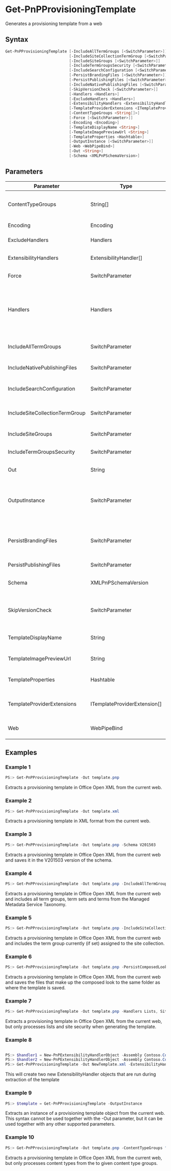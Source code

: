 # Get-PnPProvisioningTemplate
Generates a provisioning template from a web
## Syntax
```powershell
Get-PnPProvisioningTemplate [-IncludeAllTermGroups [<SwitchParameter>]]
                            [-IncludeSiteCollectionTermGroup [<SwitchParameter>]]
                            [-IncludeSiteGroups [<SwitchParameter>]]
                            [-IncludeTermGroupsSecurity [<SwitchParameter>]]
                            [-IncludeSearchConfiguration [<SwitchParameter>]]
                            [-PersistBrandingFiles [<SwitchParameter>]]
                            [-PersistPublishingFiles [<SwitchParameter>]]
                            [-IncludeNativePublishingFiles [<SwitchParameter>]]
                            [-SkipVersionCheck [<SwitchParameter>]]
                            [-Handlers <Handlers>]
                            [-ExcludeHandlers <Handlers>]
                            [-ExtensibilityHandlers <ExtensibilityHandler[]>]
                            [-TemplateProviderExtensions <ITemplateProviderExtension[]>]
                            [-ContentTypeGroups <String[]>]
                            [-Force [<SwitchParameter>]]
                            [-Encoding <Encoding>]
                            [-TemplateDisplayName <String>]
                            [-TemplateImagePreviewUrl <String>]
                            [-TemplateProperties <Hashtable>]
                            [-OutputInstance [<SwitchParameter>]]
                            [-Web <WebPipeBind>]
                            [-Out <String>]
                            [-Schema <XMLPnPSchemaVersion>]
```


## Parameters
Parameter|Type|Required|Description
---------|----|--------|-----------
|ContentTypeGroups|String[]|False|Allows you to specify from which content type group(s) the content types should be included into the template.|
|Encoding|Encoding|False|The encoding type of the XML file, Unicode is default|
|ExcludeHandlers|Handlers|False|Allows you to run all handlers, excluding the ones specified.|
|ExtensibilityHandlers|ExtensibilityHandler[]|False|Allows you to specify ExtensbilityHandlers to execute while extracting a template.|
|Force|SwitchParameter|False|Overwrites the output file if it exists.|
|Handlers|Handlers|False|Allows you to only process a specific type of artifact in the site. Notice that this might result in a non-working template, as some of the handlers require other artifacts in place if they are not part of what your extracting.|
|IncludeAllTermGroups|SwitchParameter|False|If specified, all term groups will be included. Overrides IncludeSiteCollectionTermGroup.|
|IncludeNativePublishingFiles|SwitchParameter|False|If specified, out of the box / native publishing files will be saved.|
|IncludeSearchConfiguration|SwitchParameter|False|If specified the template will contain the current search configuration of the site.|
|IncludeSiteCollectionTermGroup|SwitchParameter|False|If specified, all the site collection term groups will be included. Overridden by IncludeAllTermGroups.|
|IncludeSiteGroups|SwitchParameter|False|If specified all site groups will be included.|
|IncludeTermGroupsSecurity|SwitchParameter|False|If specified all the managers and contributors of term groups will be included.|
|Out|String|False|Filename to write to, optionally including full path|
|OutputInstance|SwitchParameter|False|Returns the template as an in-memory object, which is an instance of the ProvisioningTemplate type of the PnP Core Component. It cannot be used together with the -Out parameter.|
|PersistBrandingFiles|SwitchParameter|False|If specified the files used for masterpages, sitelogo, alternate CSS and the files that make up the composed look will be saved.|
|PersistPublishingFiles|SwitchParameter|False|If specified the files used for the publishing feature will be saved.|
|Schema|XMLPnPSchemaVersion|False|The schema of the output to use, defaults to the latest schema|
|SkipVersionCheck|SwitchParameter|False|During extraction the version of the server will be checked for certain actions. If you specify this switch, this check will be skipped.|
|TemplateDisplayName|String|False|It can be used to specify the DisplayName of the template file that will be extracted.|
|TemplateImagePreviewUrl|String|False|It can be used to specify the ImagePreviewUrl of the template file that will be extracted.|
|TemplateProperties|Hashtable|False|It can be used to specify custom Properties for the template file that will be extracted.|
|TemplateProviderExtensions|ITemplateProviderExtension[]|False|Allows you to specify ITemplateProviderExtension to execute while extracting a template.|
|Web|WebPipeBind|False|The web to apply the command to. Omit this parameter to use the current web.|
## Examples

### Example 1
```powershell
PS:> Get-PnPProvisioningTemplate -Out template.pnp
```
Extracts a provisioning template in Office Open XML from the current web.

### Example 2
```powershell
PS:> Get-PnPProvisioningTemplate -Out template.xml
```
Extracts a provisioning template in XML format from the current web.

### Example 3
```powershell
PS:> Get-PnPProvisioningTemplate -Out template.pnp -Schema V201503
```
Extracts a provisioning template in Office Open XML from the current web and saves it in the V201503 version of the schema.

### Example 4
```powershell
PS:> Get-PnPProvisioningTemplate -Out template.pnp -IncludeAllTermGroups
```
Extracts a provisioning template in Office Open XML from the current web and includes all term groups, term sets and terms from the Managed Metadata Service Taxonomy.

### Example 5
```powershell
PS:> Get-PnPProvisioningTemplate -Out template.pnp -IncludeSiteCollectionTermGroup
```
Extracts a provisioning template in Office Open XML from the current web and includes the term group currently (if set) assigned to the site collection.

### Example 6
```powershell
PS:> Get-PnPProvisioningTemplate -Out template.pnp -PersistComposedLookFiles
```
Extracts a provisioning template in Office Open XML from the current web and saves the files that make up the composed look to the same folder as where the template is saved.

### Example 7
```powershell
PS:> Get-PnPProvisioningTemplate -Out template.pnp -Handlers Lists, SiteSecurity
```
Extracts a provisioning template in Office Open XML from the current web, but only processes lists and site security when generating the template.

### Example 8
```powershell

PS:> $handler1 = New-PnPExtensibilityHandlerObject -Assembly Contoso.Core.Handlers -Type Contoso.Core.Handlers.MyExtensibilityHandler1
PS:> $handler2 = New-PnPExtensibilityHandlerObject -Assembly Contoso.Core.Handlers -Type Contoso.Core.Handlers.MyExtensibilityHandler1
PS:> Get-PnPProvisioningTemplate -Out NewTemplate.xml -ExtensibilityHandlers $handler1,$handler2
```
This will create two new ExtensibilityHandler objects that are run during extraction of the template

### Example 9
```powershell
PS:> $template = Get-PnPProvisioningTemplate -OutputInstance
```
Extracts an instance of a provisioning template object from the current web. This syntax cannot be used together with the -Out parameter, but it can be used together with any other supported parameters.

### Example 10
```powershell
PS:> Get-PnPProvisioningTemplate -Out template.pnp -ContentTypeGroups "Group A","Group B"
```
Extracts a provisioning template in Office Open XML from the current web, but only processes content types from the to given content type groups.
